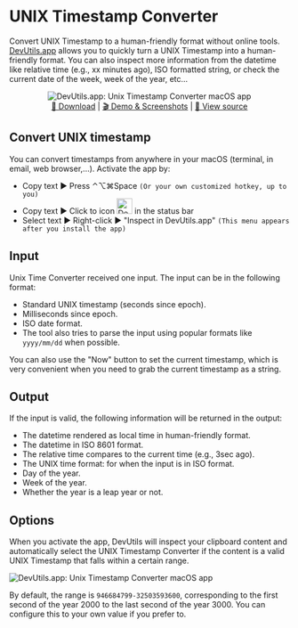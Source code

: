 UNIX Timestamp Converter
========================

Convert UNIX Timestamp to a human-friendly format without online tools. [DevUtils.app](https://devutils.app) allows you to quickly turn a UNIX Timestamp into a human-friendly format. You can also inspect more information from the datetime like relative time (e.g., xx minutes ago), ISO formatted string, or check the current date of the week, week of the year, etc...

<p align="center">
  <img src="https://devutils.app/assets/demo-unix-dark.png" alt="DevUtils.app: Unix Timestamp Converter macOS app"/>
  <br/>
  <a href="https://devutils.app/">🚀  Download</a> | <a href="https://devutils.app/demo">🎬  Demo & Screenshots</a> | <a href="https://github.com/DevUtilsApp/DevUtils-app">📝  View source</a>
</p>

Convert UNIX timestamp
----------------------

You can convert timestamps from anywhere in your macOS (terminal, in email, web browser,...). Activate the app by:

* Copy text ► Press ⌃⌥⌘Space `(Or your own customized hotkey, up to you)`
* Copy text ► Click to icon <img src="https://devutils.app/menu-icon-dark.png" alt="DevUtils.app status bar icon" width="28px" /> in the status bar
* Select text ► Right-click ► "Inspect in DevUtils.app" `(This menu appears after you install the app)`

Input
-----

Unix Time Converter received one input. The input can be in the following format:

*   Standard UNIX timestamp (seconds since epoch).
*   Milliseconds since epoch.
*   ISO date format.
*   The tool also tries to parse the input using popular formats like `yyyy/mm/dd` when possible.

You can also use the "Now" button to set the current timestamp, which is very convenient when you need to grab the current timestamp as a string.

Output
------

If the input is valid, the following information will be returned in the output:

*   The datetime rendered as local time in human-friendly format.
*   The datetime in ISO 8601 format.
*   The relative time compares to the current time (e.g., 3sec ago).
*   The UNIX time format: for when the input is in ISO format.
*   Day of the year.
*   Week of the year.
*   Whether the year is a leap year or not.

Options
-------

When you activate the app, DevUtils will inspect your clipboard content and automatically select the UNIX Timestamp Converter if the content is a valid UNIX Timestamp that falls within a certain range.

![DevUtils.app: Unix Timestamp Converter macOS app](https://devutils.app/assets/settings/setting-unix-time-converter.png)

By default, the range is `946684799-32503593600`, corresponding to the first second of the year 2000 to the last second of the year 3000. You can configure this to your own value if you prefer to.
